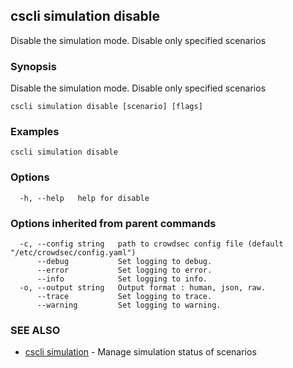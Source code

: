 ## cscli simulation disable

Disable the simulation mode. Disable only specified scenarios

### Synopsis

Disable the simulation mode. Disable only specified scenarios

```
cscli simulation disable [scenario] [flags]
```

### Examples

```
cscli simulation disable
```

### Options

```
  -h, --help   help for disable
```

### Options inherited from parent commands

```
  -c, --config string   path to crowdsec config file (default "/etc/crowdsec/config.yaml")
      --debug           Set logging to debug.
      --error           Set logging to error.
      --info            Set logging to info.
  -o, --output string   Output format : human, json, raw.
      --trace           Set logging to trace.
      --warning         Set logging to warning.
```

### SEE ALSO

* [cscli simulation](cscli_simulation.md)	 - Manage simulation status of scenarios



